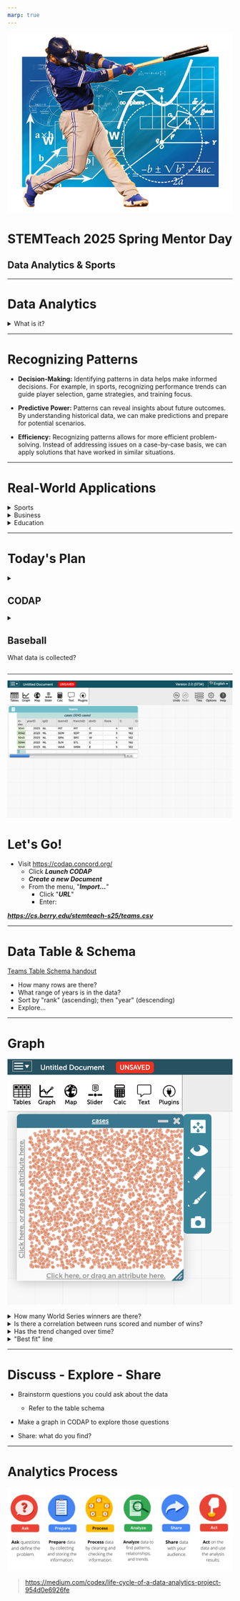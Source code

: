 ```yaml
---
marp: true
---
```


<!-- _backgroundColor: aqua -->

![bg right 100% Data Analytics in Baseball Today](./baseball-analytics.png)


# **STEMTeach 2025 Spring Mentor Day**

## Data Analytics & Sports

---

# Data Analytics

<details>
<summary>What is it?</summary>

- **Definition:** Data analytics involves examining datasets to draw conclusions about the information they contain. It uses various techniques to uncover patterns, correlations, and trends.

- **Relevance:** In today's data-driven world, the ability to analyze and interpret data is a crucial skill across various fields, including education, business, healthcare, and sports.

</details>

---

# Recognizing Patterns

- **Decision-Making:** Identifying patterns in data helps make informed decisions. For example, in sports, recognizing performance trends can guide player selection, game strategies, and training focus.

- **Predictive Power:** Patterns can reveal insights about future outcomes. By understanding historical data, we can make predictions and prepare for potential scenarios.

- **Efficiency:** Recognizing patterns allows for more efficient problem-solving. Instead of addressing issues on a case-by-case basis, we can apply solutions that have worked in similar situations.

---

# Real-World Applications

<details><summary>Sports</summary>

> Teams use data analytics to evaluate player performance, develop game strategies, and enhance training programs. For instance, analyzing batting averages and on-base percentages can help identify key players.
</details>

<details><summary>Business</summary>

> Companies analyze consumer data to understand buying behaviors, optimize marketing campaigns, and improve customer satisfaction. Recognizing sales patterns can drive business growth.
</details>

<details><summary>Education</summary> 

> Educators can use data to track student progress, identify learning gaps, and tailor instruction to meet individual needs. Recognizing patterns in student performance data can lead to more effective teaching strategies.
</details>

---

# Today's Plan

<details>
<summary>

## CODAP
</summary>

https://codap.concord.org/

- Free, web-based data analysis and visualization tool developed by the Concord Consortium. 
- Designed to support students in grades 5-12 in learning and doing data science.
</details>

<details>
<summary>

## Baseball
What data is collected?
</summary>

[Lahman Baseball Database (seanlahman.com)](http://seanlahman.com/)

- Relatable, real-world, and fun context
- Interactive, hands-on activity
- Skill development
    - Critical thinking and analytical skills for students.
    - [Meta] Enhance educators' ability to assess student performance and improve instructional methods.

</details>

---
![bg right:35% fit](./codap-1.png)

# Let's Go!

- Visit https://codap.concord.org/ 
    - Click ***Launch CODAP***
    - ***Create a new Document***
    - From the menu, "***Import...***" 
        - Click "***URL***" 
        - Enter:

***https://cs.berry.edu/stemteach-s25/teams.csv***


---

# Data Table & Schema

[Teams Table Schema handout](./teams-schema.pdf)

- How many rows are there?
- What range of years is in the data?
- Sort by "rank" (ascending); then "year" (descending)
- Explore...

---

# Graph

![bg right fit](./codap-2-graph.png)

<details>
<summary>How many World Series winners are there?</summary>

- Add "WSWin" to the "X"
- Click the ruler - Show... "Count"
</details>

<details>
<summary>Is there a correlation between runs scored and number of wins?</summary>

- Add "R" to the x-axis (bottom)
- Add "W" to the y-axis (left)
</details>

<details>
<summary>Has the trend changed over time?</summary>

- Drag the "yearId" column header from the table onto the main graph area.
- Anything interesting?
</details>

<details>
<summary>"Best fit" line</summary>

- Click the ruler --> choose "Least Squares Line"
</details>

---

# Discuss - Explore - Share

- Brainstorm questions you could ask about the data 
    - Refer to the table schema

- Make a graph in CODAP to explore those questions

- Share: what do you find?

---

# Analytics Process

![](./analytics-process.png)

> https://medium.com/codex/life-cycle-of-a-data-analytics-project-954d0e6926fe

